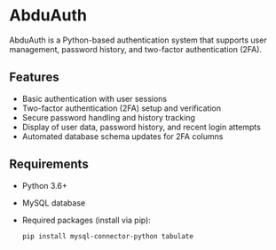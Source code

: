 # AbduAuth

AbduAuth is a Python-based authentication system that supports user management, password history, and two-factor authentication (2FA).

## Features

- Basic authentication with user sessions
- Two-factor authentication (2FA) setup and verification
- Secure password handling and history tracking
- Display of user data, password history, and recent login attempts
- Automated database schema updates for 2FA columns

## Requirements

- Python 3.6+
- MySQL database
- Required packages (install via pip):

  ```bash
  pip install mysql-connector-python tabulate
